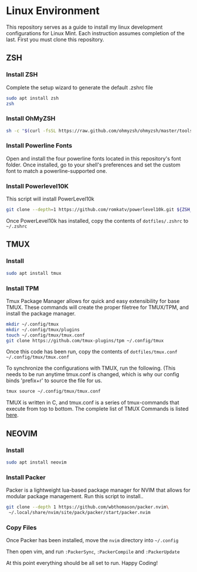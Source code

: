 # Linux Environment
This repository serves as a guide to install my linux development configurations for Linux Mint. Each instruction assumes completion of the last.
First you must clone this repository.

## ZSH
### Install ZSH
Complete the setup wizard to generate the default .zshrc file
```bash
sudo apt install zsh
zsh
```

### Install OhMyZSH
```bash
sh -c "$(curl -fsSL https://raw.github.com/ohmyzsh/ohmyzsh/master/tools/install.sh)"
```

### Install Powerline Fonts
Open and install the four powerline fonts located in this repository's font folder. Once installed, go to your shell's preferences and set the custom font to match a powerline-supported one.

### Install Powerlevel10K
This script will install PowerLevel10k
```bash
git clone --depth=1 https://github.com/romkatv/powerlevel10k.git ${ZSH_CUSTOM:-$HOME/.oh-my-zsh/custom}/themes/powerlevel10k
```
Once PowerLevel10k has installed, copy the contents of ```dotfiles/.zshrc``` to ```~/.zshrc```

## TMUX
### Install
```bash
sudo apt install tmux
```
### Install TPM
Tmux Package Manager allows for quick and easy extensibility for base TMUX. These commands will create the proper filetree for TMUX/TPM, and install the package manager.
```bash
mkdir ~/.config/tmux
mkdir ~/.config/tmux/plugins
touch ~/.config/tmux/tmux.conf
git clone https://github.com/tmux-plugins/tpm ~/.config/tmux
```
Once this code has been run, copy the contents of ```dotfiles/tmux.conf``` ```~/.config/tmux/tmux.conf```

To synchronize the configurations with TMUX, run the following. (This needs to be run anytime tmux.conf is changed, which is why our config binds 'prefix+r' to source the file for us.
```bash
tmux source ~/.config/tmux/tmux.conf
```

TMUX is written in C, and tmux.conf is a series of tmux-commands that execute from top to bottom. The complete list of TMUX Commands is listed [here](https://linux.die.net/man/1/tmux).

## NEOVIM
### Install
```bash
sudo apt install neovim
```
### Install Packer
Packer is a lightweight lua-based package manager for NVIM that allows for modular package management. Run this script to install..
```bash
git clone --depth 1 https://github.com/wbthomason/packer.nvim\
 ~/.local/share/nvim/site/pack/packer/start/packer.nvim
```

### Copy Files
Once Packer has been installed, move the ```nvim``` directory into ```~/.config```

Then open vim, and run ```:PackerSync```, ```:PackerCompile``` and ```:PackerUpdate```

At this point everything should be all set to run. Happy Coding!
